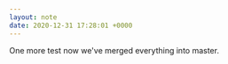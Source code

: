 ```yaml
---
layout: note
date: 2020-12-31 17:28:01 +0000
---
```


One more test now we've merged everything into master.
